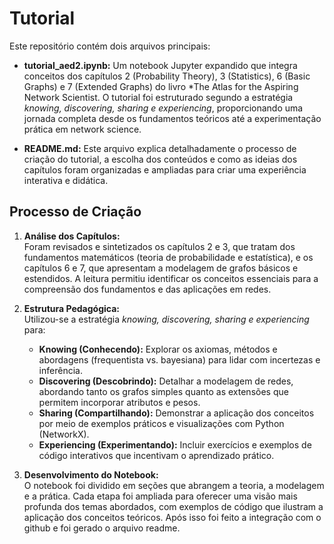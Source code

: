 # Tutorial

Este repositório contém dois arquivos principais:

- **tutorial_aed2.ipynb:** Um notebook Jupyter expandido que integra conceitos dos capítulos 2 (Probability Theory), 3 (Statistics), 6 (Basic Graphs) e 7 (Extended Graphs) do livro *The Atlas for the Aspiring Network Scientist. O tutorial foi estruturado segundo a estratégia _knowing, discovering, sharing e experiencing_, proporcionando uma jornada completa desde os fundamentos teóricos até a experimentação prática em network science.
  
- **README.md:** Este arquivo explica detalhadamente o processo de criação do tutorial, a escolha dos conteúdos e como as ideias dos capítulos foram organizadas e ampliadas para criar uma experiência interativa e didática.

## Processo de Criação

1. **Análise dos Capítulos:**  
   Foram revisados e sintetizados os capítulos 2 e 3, que tratam dos fundamentos matemáticos (teoria de probabilidade e estatística), e os capítulos 6 e 7, que apresentam a modelagem de grafos básicos e estendidos. A leitura permitiu identificar os conceitos essenciais para a compreensão dos fundamentos e das aplicações em redes.

2. **Estrutura Pedagógica:**  
   Utilizou-se a estratégia _knowing, discovering, sharing e experiencing_ para:
   - **Knowing (Conhecendo):** Explorar os axiomas, métodos e abordagens (frequentista vs. bayesiana) para lidar com incertezas e inferência.
   - **Discovering (Descobrindo):** Detalhar a modelagem de redes, abordando tanto os grafos simples quanto as extensões que permitem incorporar atributos e pesos.
   - **Sharing (Compartilhando):** Demonstrar a aplicação dos conceitos por meio de exemplos práticos e visualizações com Python (NetworkX).
   - **Experiencing (Experimentando):** Incluir exercícios e exemplos de código interativos que incentivam o aprendizado prático.

3. **Desenvolvimento do Notebook:**  
   O notebook foi dividido em seções que abrangem a teoria, a modelagem e a prática. Cada etapa foi ampliada para oferecer uma visão mais profunda dos temas abordados, com exemplos de código que ilustram a aplicação dos conceitos teóricos. Após isso foi feito a integração com o github e foi gerado o arquivo readme.
